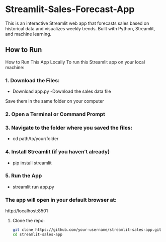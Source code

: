 # Streamlit-Sales-Forecast-App

This is an interactive Streamlit web app that forecasts sales based on historical data and visualizes weekly trends. Built with Python, Streamlit, and machine learning.

## How to Run

How to Run This App Locally
To run this Streamlit app on your local machine:

### 1. Download the Files:
- Download app.py
-Download the sales data file

Save them in the same folder on your computer

### 2. Open a Terminal or Command Prompt
### 3. Navigate to the folder where you saved the files:
- cd path/to/your/folder

### 4. Install Streamlit (if you haven’t already)
- pip install streamlit

### 5. Run the App
- streamlit run app.py

### The app will open in your default browser at:

http://localhost:8501


1. Clone the repo:
   ```bash
   git clone https://github.com/your-username/streamlit-sales-app.git
   cd streamlit-sales-app
